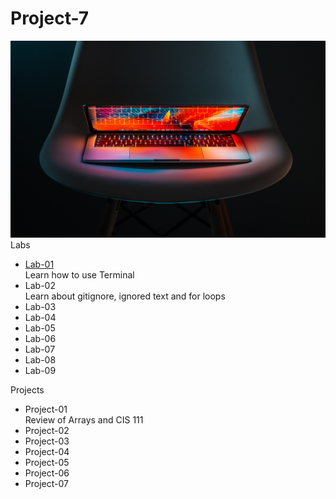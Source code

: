 # Project-7
![Tech](project7.jpg)
Labs
* [Lab-01](https://github.com/Alexs213/Lab-01.git)
  <br>Learn how to use Terminal
* Lab-02
   <br>Learn about gitignore, ignored text and for loops
* Lab-03
* Lab-04
* Lab-05
* Lab-06
* Lab-07
* Lab-08
* Lab-09

Projects
* Project-01
  <br>Review of Arrays and CIS 111
* Project-02
* Project-03
* Project-04
* Project-05
* Project-06
* Project-07
